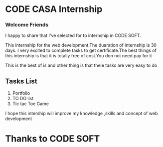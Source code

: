 <!DOCTYPE html>
<html>
  <body>
    <h1>
      CODE CASA Internship
    </h1>
    <h3>
      Welcome Friends
    </h3>
    <p>I happy to share that I've selected for to internship in CODE SOFT.</p>
    <p>This internship for the web development.The duaration of internship is 30 days.
    I very excited to complete tasks to get certificate.The best things of this internship is that it is totally free of cost.You don not need pay for it
    </p>
    <p>This is the best of is and other thing is that theie tasks are very easy to do</p>
    <h2>Tasks List</h2>
    <ol>
      <li>Portfolio</li>
      <li>TO DO list</li>
      <li>Tic tac Toe Game</li>
    </ol>
    <p>I hope this intership will improve my knowledge ,skills and concept of web development
    </p>
    <h1>
      Thanks to CODE SOFT
    </h1>
  </body>
</html>
